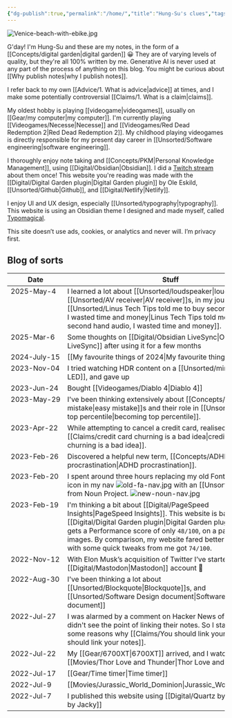 ```yaml
---
{"dg-publish":true,"permalink":"/home/","title":"Hung-Su's clues","tags":["gardenEntry"]}
---
```



![Venice-beach-with-ebike.jpg](/img/user/Embeds/Venice-beach-with-ebike.jpg)

G'day! I'm Hung-Su and these are my notes, in the form of a [[Concepts/digital garden\|digital garden]] 😀 They are of varying levels of quality, but they're all 100% written by me. Generative AI is never used at any part of the process of anything on this blog. You might be curious about [[Why publish notes\|why I publish notes]].

I refer back to my own [[Advice/1. What is advice\|advice]] at times, and I make some potentially controversial [[Claims/1. What is a claim\|claims]].

My oldest hobby is playing [[videogame\|videogames]], usually on [[Gear/my computer\|my computer]]. I'm currently playing [[Videogames/Necesse\|Necesse]] and [[Videogames/Red Dead Redemption 2\|Red Dead Redemption 2]]. My childhood playing videogames is directly responsible for my present day career in [[Unsorted/Software engineering\|software engineering]].

I thoroughly enjoy note taking and [[Concepts/PKM\|Personal Knowledge Management]], using [[Digital/Obsidian\|Obsidian]]. I did a [Twitch stream](https://www.youtube.com/watch?v=jASsctBxZk4) about them once! This website you're reading was made with the [[Digital/Digital Garden plugin\|Digital Garden plugin]] by Ole Eskild, [[Unsorted/Github\|Github]], and [[Digital/Netlify\|Netlify]]. 

I enjoy UI and UX design, especially [[Unsorted/typography\|typography]]. This website is using an Obsidian theme I designed and made myself, called [Typomagical](https://github.com/hungsu/typomagical-obsidian).

This site doesn’t use ads, cookies, or analytics and never will. I’m privacy first.

## Blog of sorts

<style>table tbody td:first-child{white-space:nowrap;vertical-align: baseline;}</style>

| Date         | Stuff                                                                                                                                                                                                                                                                               |
| ------------ | ----------------------------------------------------------------------------------------------------------------------------------------------------------------------------------------------------------------------------------------------------------------------------------- |
| 2025-May-4   | I learned a lot about [[Unsorted/loudspeaker\|loudspeaker]]s, [[Unsorted/AV receiver\|AV receiver]]s, in my journey: [[Unsorted/Linus Tech Tips told me to buy second hand audio, I wasted time and money\|Linus Tech Tips told me to buy second hand audio, I wasted time and money]].                                                                                                                             |
| 2025-Mar-6   | Some thoughts on [[Digital/Obsidian LiveSync\|Obsidian LiveSync]] after using it for a few months                                                                                                                                                                                                              |
| 2024-July-15 | [[My favourite things of 2024\|My favourite things of 2024]]                                                                                                                                                                                                                                                     |
| 2023-Nov-04  | I tried watching HDR content on a [[Unsorted/mini LED\|mini LED]], and gave up                                                                                                                                                                                                                         |
| 2023-Jun-24  | Bought [[Videogames/Diablo 4\|Diablo 4]]                                                                                                                                                                                                                                                                 |
| 2023-May-29  | I've been thinking extensively about [[Concepts/easy mistake\|easy mistake]]s and their role in [[Unsorted/becoming top percentile\|becoming top percentile]].                                                                                                                                                                               |
| 2023-Apr-22  | While attempting to cancel a credit card, realised that [[Claims/credit card churning is a bad idea\|credit card churning is a bad idea]].                                                                                                                                                                                     |
| 2023-Feb-26  | Discovered a helpful new term, [[Concepts/ADHD procrastination\|ADHD procrastination]].                                                                                                                                                                                                                            |
| 2023-Feb-20  | I spent around three hours replacing my old Font Awesome icon in my nav ![old-fa-nav.jpg](/img/user/Embeds/old-fa-nav.jpg) with an [[Unsorted/SVG\|SVG]] from Noun Project. ![new-noun-nav.jpg](/img/user/Embeds/new-noun-nav.jpg)                                                                                                                                |
| 2023-Feb-19  | I'm thinking a bit about [[Digital/PageSpeed Insights\|PageSpeed Insights]]. This website is based on [[Digital/Digital Garden plugin\|Digital Garden plugin]] which gets a Performance score of only `48/100`, on a page with no images. By comparison, my website fared better at `69/100`, and with some quick tweaks from me got `74/100`. |
| 2022-Nov-12  | With Elon Musk’s acquisition of Twitter I’ve started a new [[Digital/Mastodon\|Mastodon]] account 🐘                                                                                                                                                                                                  |
| 2022-Aug-30  | I've been thinking a lot about [[Unsorted/Blockquote\|Blockquote]]s, and [[Unsorted/Software Design document\|Software Design document]]                                                                                                                                                                                                    |
| 2022-Jul-27  | I was alarmed by a comment on Hacker News of a person who didn't see the point of linking their notes. So I started writing some reasons why [[Claims/You should link your notes\|You should link your notes]].                                                                                                        |
| 2022-Jul-22  | My [[Gear/6700XT\|6700XT]] arrived, and I watched [[Movies/Thor Love and Thunder\|Thor Love and Thunder]]                                                                                                                                                                                                                      |
| 2022-Jul-17  | [[Gear/Time timer\|Time timer]]                                                                                                                                                                                                                                                                      |
| 2022-Jul-9   | [[Movies/Jurassic_World_Dominion\|Jurassic_World_Dominion]]                                                                                                                                                                                                                                                         |
| 2022-Jul-7   | I published this website using [[Digital/Quartz by Jacky\|Quartz by Jacky]]                                                                                                                                                                                                                                  |
